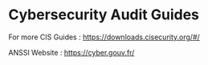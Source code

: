 # Cybersecurity Audit Guides

For more CIS Guides : https://downloads.cisecurity.org/#/

ANSSI Website : https://cyber.gouv.fr/
